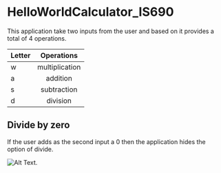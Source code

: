 # HelloWorldCalculator_IS690

This application take two inputs from the user and based on it provides a total of 4 operations.

| Letter  | Operations |
| ------------- |:-------------:|
| w      | multiplication     |
| a      | addition     |
| s      | subtraction     |
| d      | division   |


## Divide by zero
If the user adds as the second input a 0 then the application hides the option of divide.

![Alt Text.](/IS690_hw1_sc_1.png")
